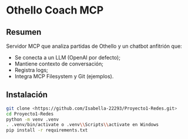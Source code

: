 # Othello Coach MCP

## Resumen
Servidor MCP que analiza partidas de Othello y un chatbot anfitrión que:
- Se conecta a un LLM (OpenAI por defecto);
- Mantiene contexto de conversación;
- Registra logs;
- Integra MCP Filesystem y Git (ejemplos).

## Instalación
```bash
git clone <https://github.com/Isabella-22293/Proyecto1-Redes.git>
cd Proyecto1-Redes
python -m venv .venv
. .venv/bin/activate o .venv\\Scripts\\activate en Windows
pip install -r requirements.txt
